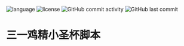 ![language](https://img.shields.io/badge/Language-Python-orange.svg)
![license](https://img.shields.io/badge/License-GPL--3.0-blue.svg)
![GitHub commit activity](https://img.shields.io/github/commit-activity/m/sanyifund/scripts)
![GitHub last commit](https://img.shields.io/github/last-commit/sanyifund/scripts)

# 三一鸡精小圣杯脚本
